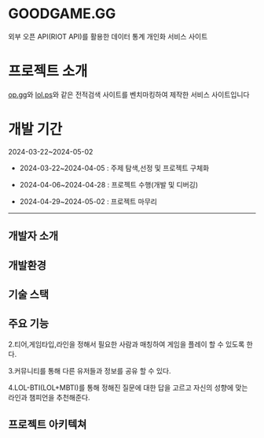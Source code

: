 # GOODGAME.GG

외부 오픈 API(RIOT API)를 활용한 데이터 통계 개인화 서비스 사이트

# 프로젝트 소개

[op.gg](https://OP.GG/)와 [lol.ps](https://lol.ps/)와 같은 전적검색 사이트를 벤치마킹하여 제작한 서비스 사이트입니다


# 개발 기간

  2024-03-22~2024-05-02

+ 2024-03-22~2024-04-05 : 주제 탐색,선정 및 프로젝트 구체화

+ 2024-04-06~2024-04-28 : 프로젝트 수행(개발 및 디버깅)

+ 2024-04-29~2024-05-02 : 프로젝트 마무리 

--------
개발자 소개
----------
개발환경
-----------
기술 스택
-----------
주요 기능
-----------

2.티어,게임타입,라인을 정해서 필요한 사람과 매칭하여 게임을 플레이 할 수 있도록 한다. 

3.커뮤니티를 통해 다른 유저들과 정보를 공유 할 수 있다.

4.LOL-BTI(LOL+MBTI)를 통해 정해진 질문에 대한 답을 고르고 자신의 성향에 맞는 라인과 챔피언을 추천해준다.

프로젝트 아키텍쳐
-----------
